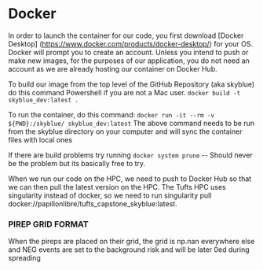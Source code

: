 # Docker

In order to launch the container for our code, you first download [Docker Desktop] (https://www.docker.com/products/docker-desktop/)
for your OS. Docker will prompt you to create an account. Unless you intend to push or make new images, for the purposes of our application, you do not need an account as we are already hosting our container on Docker Hub.

To build our image from the top level of the GitHub Repository (aka skyblue) do this command Powershell if you are not a Mac user.
`docker build -t skyblue_dev:latest .`

To run the container, do this command: `docker run -it --rm -v ${PWD}:/skyblue/ skyblue_dev:latest`
The above command needs to be run from the skyblue directory on your computer and will sync the container files with local ones

If there are build problems try running `docker system prune` -- Should never be the problem but its basically free to try.

When we run our code on the HPC, we need to push to Docker Hub so that we can then pull the latest version
on the HPC. The Tufts HPC uses singularity instead of docker, so we need to run singularity pull docker://papillonlibre/tufts_capstone_skyblue:latest.


### PIREP GRID FORMAT ###
When the pireps are placed on their grid, the grid is np.nan everywhere else and NEG events are set to the background risk
and will be later 0ed during spreading